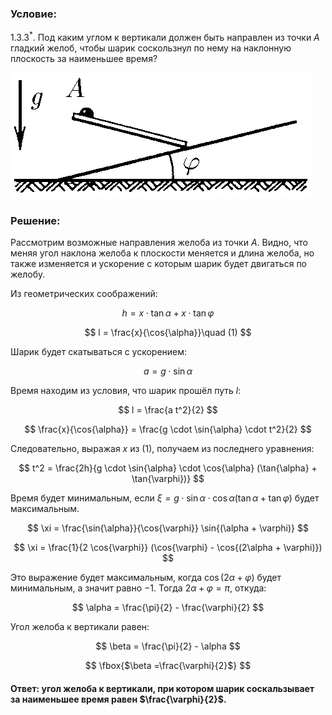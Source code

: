 ###  Условие:

$1.3.3^*.$ Под каким углом к вертикали должен быть направлен из точки $A$ гладкий желоб, чтобы шарик соскользнул по нему на наклонную плоскость за наименьшее время?

![ К задаче 1.3.3 |483x201, 34%](../../img/1.3.3/statement.png)

###  Решение:

Рассмотрим возможные направления желоба из точки $A$. Видно, что меняя угол наклона желоба к плоскости меняется и длина желоба, но также изменяется и ускорение с которым шарик будет двигаться по желобу.

Из геометрических соображений:

$$
h = x \cdot \tan{\alpha} + x \cdot \tan{\varphi}
$$

$$
l = \frac{x}{\cos{\alpha}}\quad (1)
$$

Шарик будет скатываться с ускорением:

$$
a = g \cdot \sin{\alpha}
$$

Время находим из условия, что шарик прошёл путь $l$:

$$
l = \frac{a t^2}{2}
$$

$$
\frac{x}{\cos{\alpha}} = \frac{g \cdot \sin{\alpha} \cdot t^2}{2}
$$

Следовательно, выражая $x$ из $(1)$, получаем из последнего уравнения:

$$
t^2 = \frac{2h}{g \cdot \sin{\alpha} \cdot \cos{\alpha} (\tan{\alpha} + \tan{\varphi})}
$$

Время будет минимальным, если $\xi =g \cdot \sin{\alpha} \cdot \cos{\alpha} (\tan{\alpha} + \tan{\varphi})$ будет максимальным.

$$
\xi = \frac{\sin{\alpha}}{\cos{\varphi}} \sin{(\alpha + \varphi)}
$$

$$
\xi = \frac{1}{2 \cos{\varphi}} (\cos{\varphi} - \cos{(2\alpha + \varphi)})
$$

Это выражение будет максимальным, когда $\cos{(2\alpha + \varphi)}$ будет минимальным, а значит равно $-1$. Тогда $2\alpha + \varphi = \pi$, откуда:

$$
\alpha = \frac{\pi}{2} - \frac{\varphi}{2}
$$

Угол желоба к вертикали равен:

$$
\beta = \frac{\pi}{2} - \alpha
$$

$$
\fbox{$\beta =\frac{\varphi}{2}$}
$$

####  Ответ: угол желоба к вертикали, при котором шарик соскальзывает за наименьшее время равен $\frac{\varphi}{2}$.
